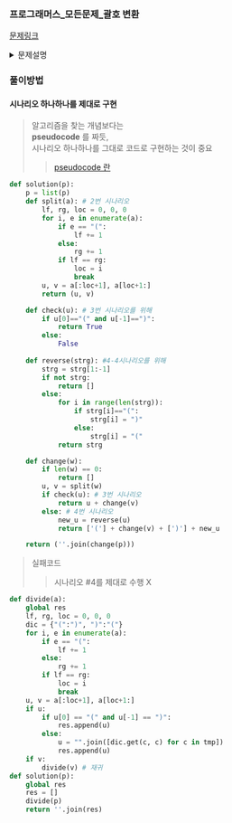### 프로그래머스_모든문제_괄호 변환

[문제링크](https://programmers.co.kr/learn/courses/30/lessons/60058)

<details>
  <summary>문제설명</summary>
  
  '(' 와 ')' 로만 이루어진 문자열이 있을 경우, '(' 의 개수와 ')' 의 개수가 같다면 이를 균형잡힌 괄호 문자열이라고 부릅니다.<br>
   그리고 여기에 '('와 ')'의 괄호의 짝도 모두 맞을 경우에는 이를 올바른 괄호 문자열이라고 부릅니다. <br>
  예를 들어, "(()))("와 같은 문자열은 "균형잡힌 괄호 문자열" 이지만 "올바른 괄호 문자열"은 아닙니다.<br>
  반면에 "(())()"와 같은 문자열은 "균형잡힌 괄호 문자열" 이면서 동시에 "올바른 괄호 문자열" 입니다.<br>
  '(' 와 ')' 로만 이루어진 문자열 w가 "균형잡힌 괄호 문자열" 이라면 다음과 같은 과정을 통해 "올바른 괄호 문자열"로 변환할 수 있습니다.<br>
  
  >1. 입력이 빈 문자열인 경우, 빈 문자열을 반환합니다.   <br>
  >2. 문자열 w를 두 "균형잡힌 괄호 문자열" u, v로 분리합니다. <br>
  >단, u는 "균형잡힌 괄호 문자열"로 더 이상 분리할 수 없어야 하며, v는 빈 문자열이 될 수 있습니다. <br>
  >3. 문자열 u가 "올바른 괄호 문자열" 이라면 문자열 v에 대해 1단계부터 다시 수행합니다. <br>
  >>  3-1. 수행한 결과 문자열을 u에 이어 붙인 후 반환합니다. <br>
  >4. 문자열 u가 "올바른 괄호 문자열"이 아니라면 아래 과정을 수행합니다. <br>
  >>  4-1. 빈 문자열에 첫 번째 문자로 '('를 붙입니다. <br>
  >>  4-2. 문자열 v에 대해 1단계부터 재귀적으로 수행한 결과 문자열을 이어 붙입니다. <br>
  >>  4-3. ')'를 다시 붙입니다. <br>
  >>  4-4. u의 첫 번째와 마지막 문자를 제거하고, 나머지 문자열의 괄호 방향을 뒤집어서 뒤에 붙입니다. <br>
  >>  4-5. 생성된 문자열을 반환합니다.<br>
</details>
  
### 풀이방법
#### 시나리오 하나하나를 제대로 구현
> 알고리즘을 찾는 개념보다는<br>
> **pseudocode** 를 짜듯, <br>
  시나리오 하나하나를 그대로 코드로 구현하는 것이 중요<br>
>> [pseudocode 란](https://ko.wikipedia.org/wiki/의사코드)

  
```python
def solution(p):
    p = list(p)
    def split(a): # 2번 시나리오
        lf, rg, loc = 0, 0, 0
        for i, e in enumerate(a):
            if e == "(":
                lf += 1
            else:
                rg += 1
            if lf == rg:
                loc = i
                break
        u, v = a[:loc+1], a[loc+1:]
        return (u, v)

    def check(u): # 3번 시나리오를 위해
        if u[0]=="(" and u[-1]==")":
            return True
        else:
            False
        
    def reverse(strg): #4-4시나리오를 위해
        strg = strg[1:-1]
        if not strg:
            return []
        else:
            for i in range(len(strg)):
                if strg[i]=="(":
                    strg[i] = ")"
                else:
                    strg[i] = "("
            return strg

    def change(w):
        if len(w) == 0:
            return []
        u, v = split(w)
        if check(u): # 3번 시나리오
            return u + change(v)
        else: # 4번 시나리오
            new_u = reverse(u)
            return ['('] + change(v) + [')'] + new_u

    return (''.join(change(p)))
```


> 실패코드
>> 시나리오 #4를 제대로 수행 X


```python
def divide(a):
    global res
    lf, rg, loc = 0, 0, 0
    dic = {"(":")", ")":"("}
    for i, e in enumerate(a):
        if e == "(":
            lf += 1
        else:
            rg += 1
        if lf == rg:
            loc = i
            break
    u, v = a[:loc+1], a[loc+1:]
    if u:
        if u[0] == "(" and u[-1] == ")":
            res.append(u)
        else:
            u = "".join([dic.get(c, c) for c in tmp])
            res.append(u)
    if v:
        divide(v) # 재귀
def solution(p):
    global res
    res = []
    divide(p)
    return ''.join(res)
```
